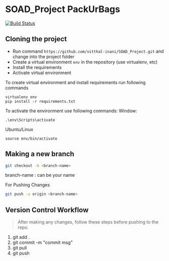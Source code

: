 # SOAD_Project  PackUrBags


[![Build Status](https://travis-ci.com/vitthal-inani/SOAD_Project.svg?branch=master)](https://travis-ci.com/github/vitthal-inani/SOAD_Project)


## Cloning the project  
* Run command `https://github.com/vitthal-inani/SOAD_Project.git` and change into the project folder
* Create a virtual environment `env` in the repository (use virtualenv, etc)
* Install the requirements
* Activate virtual environment

To create virtual environment and install requirements run following commands
```shell script
virtualenv env
pip install -r requirements.txt
```

To activate the environment use following commands:
Window: 
```shell script
.\env\Scripts\activate
```
Ubuntu/Linux
```shell script
source env/bin/activate
```

## Making a new branch
```bash
git checkout -b <branch-name>
```
branch-name : can be your name 

For Pushing Changes
```bash
git push -u origin <branch-name>
```


## Version Control Workflow
> After making any changes, follow these steps before pushing to the repo.
1. git add .
2. git commit -m "commit msg"
3. git pull
4. git push
